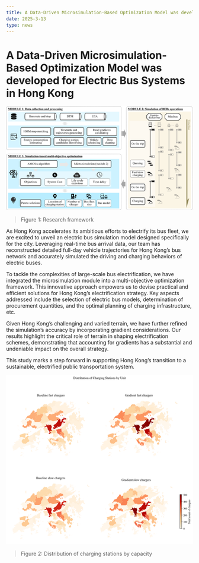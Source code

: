 ```yaml
---
title: A Data-Driven Microsimulation-Based Optimization Model was developed for Electric Bus Systems in Hong Kong
date: 2025-3-13
type: news
---
```


# A Data-Driven Microsimulation-Based Optimization Model was developed for Electric Bus Systems in Hong Kong

![](./imgs/1.png)
> Figure 1: Research framework

As Hong Kong accelerates its ambitious efforts to electrify its bus fleet, we are excited to unveil an  electric bus simulation model designed specifically for the city. Leveraging real-time bus arrival data, our team has reconstructed detailed full-day vehicle trajectories for Hong Kong’s bus network and accurately simulated the driving and charging behaviors of electric buses.

To tackle the complexities of large-scale bus electrification, we have integrated the microsimulation module into a multi-objective optimization framework. This innovative approach empowers us to devise practical and efficient solutions for Hong Kong’s electrification strategy. Key aspects addressed include the selection of electric bus models, determination of procurement quantities, and the optimal planning of charging infrastructure, etc.

Given Hong Kong’s challenging and varied terrain, we have further refined the simulation’s accuracy by incorporating gradient considerations. Our results highlight the critical role of terrain in shaping electrification schemes, demonstrating that accounting for gradients has a substantial and undeniable impact on the overall strategy.

This study marks a step forward in supporting Hong Kong’s transition to a sustainable, electrified public transportation system.

![](./imgs/2.png)
> Figure 2: Distribution of charging stations by capacity